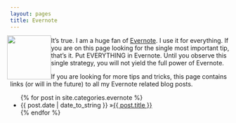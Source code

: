 ```yaml
---
layout: pages
title: Evernote
---
```


<img
src="http://www.stevencombs.com/images/design/evernote.svg"
style="
  float: left;
  width: 100px;
  margin-left: -7px;
  margin-top: -3px;
  "
/>

It’s true. I am a huge fan of [Evernote](https://www.evernote.com/referral/Registration.action?uid=33239&sig=4da3897d067e65f5e7cc3c59c00fddb7). I use it for everything. If you are on this page looking for the single most important tip, that’s it. Put EVERYTHING in Evernote. Until you observe this single strategy, you will not yield the full power of Evernote.

If you are looking for more tips and tricks, this page contains links (or will in the future) to all my Evernote related blog posts.

<ul id="blog-posts" class="posts">
{% for post in site.categories.evernote %}
    <li><span>{{ post.date | date_to_string }} &raquo;</span><a href="{{ post.url }}">{{ post.title }}</a></li>
{% endfor %}
</ul>
